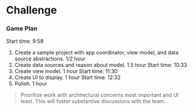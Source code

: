 # Challenge

### Game Plan
Start time: 9:58

1. Create a sample project with app coordinator, view model, and data source abstractions. 1/2 hour
1. Create data sources and reason about model. 1.5 hour Start time: 10:33
1. Create view model. 1 hour Start time: 11:30
1. Create UI to display. 1 hour Start time: 12:32
1. Polish. 1 hour

> Prioritize work with architectural concerns most  important and UI least. This will foster substantive discussions with the team.
